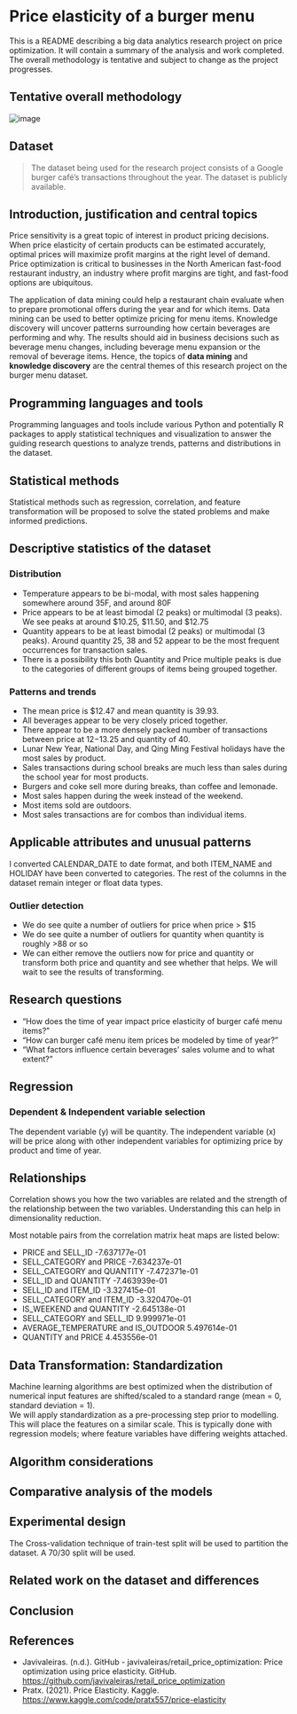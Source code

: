 # Price elasticity of a burger menu

This is a README describing a big data analytics research project on price optimization. It will contain a summary of the analysis and work completed. The overall methodology is tentative and subject to change as the project progresses.

## Tentative overall methodology

![image](https://github.com/ewfruitcake/burgerpricing/assets/71989699/6ce6fa39-a800-4356-a478-3a9670de3da2)

## Dataset

> The dataset being used for the research project consists of a Google burger café’s transactions throughout the year. The dataset is publicly available.

## Introduction, justification and central topics

Price sensitivity is a great topic of interest in product pricing decisions. When price elasticity of certain products can be estimated accurately, optimal prices will maximize profit margins at the right level of demand. Price optimization is critical to businesses in the North American fast-food restaurant industry, an industry where profit margins are tight, and fast-food options are ubiquitous.

The application of data mining could help a restaurant chain evaluate when to prepare promotional offers during the year and for which items. 
Data mining can be used to better optimize pricing for menu items. 
Knowledge discovery will uncover patterns surrounding how certain beverages are performing and why. 
The results should aid in business decisions such as beverage menu changes, including beverage menu expansion or the removal of beverage items.
Hence, the topics of **data mining** and **knowledge discovery** are the central themes of this research project on the burger menu dataset.

## Programming languages and tools
Programming languages and tools include various Python and potentially R packages to apply statistical techniques and visualization to answer the guiding research questions to analyze trends, patterns and distributions in the dataset.

## Statistical methods
Statistical methods such as regression, correlation, and feature transformation will be proposed to solve the stated problems and make informed predictions. 

## Descriptive statistics of the dataset

### Distribution
- Temperature appears to be bi-modal, with most sales happening somewhere around 35F, and around 80F
- Price appears to be at least bimodal (2 peaks) or multimodal (3 peaks). We see peaks at around $10.25, $11.50, and $12.75
- Quantity appears to be at least bimodal (2 peaks) or multimodal (3 peaks). Around quantity 25, 38 and 52 appear to be the most frequent occurrences for transaction sales.
- There is a possibility this both Quantity and Price multiple peaks is due to the categories of different groups of items being grouped together.

### Patterns and trends
- The mean price is $12.47 and mean quantity is 39.93.
- All beverages appear to be very closely priced together.
- There appear to be a more densely packed number of transactions between price at $12-$13.25 and quantity of 40.
- Lunar New Year, National Day, and Qing Ming Festival holidays have the most sales by product.
- Sales transactions during school breaks are much less than sales during the school year for most products. 
- Burgers and coke sell more during breaks, than coffee and lemonade.
- Most sales happen during the week instead of the weekend.
- Most items sold are outdoors.
- Most sales transactions are for combos than individual items.

## Applicable attributes and unusual patterns
I converted CALENDAR_DATE to date format, and both ITEM_NAME and HOLIDAY have been converted to categories. The rest of the columns in the dataset remain integer or float data types.


### Outlier detection
- We do see quite a number of outliers for price when price > $15
- We do see quite a number of outliers for quantity when quantity is roughly >88 or so
- We can either remove the outliers now for price and quantity or transform both price and quantity and see whether that helps. We will wait to see the results of transforming.

## Research questions
- “How does the time of year impact price elasticity of burger café menu items?” 
- “How can burger café menu item prices be modeled by time of year?” 
- “What factors influence certain beverages' sales volume and to what extent?”

## Regression
### Dependent & Independent variable selection
The dependent variable (y) will be quantity. The independent variable (x) will be price along with other independent variables for optimizing price by product and time of year.

## Relationships 
Correlation shows you how the two variables are related and the strength of the relationship between the two variables. Understanding this can help in dimensionality reduction.

Most notable pairs from the correlation matrix heat maps are listed below:
- PRICE and                SELL_ID               			-7.637177e-01
- SELL_CATEGORY and        PRICE                 		-7.634237e-01
- SELL_CATEGORY and        QUANTITY              		-7.472371e-01
- SELL_ID and             QUANTITY              		-7.463939e-01
- SELL_ID and             ITEM_ID               			-3.327415e-01
- SELL_CATEGORY and       ITEM_ID               		-3.320470e-01
- IS_WEEKEND and          QUANTITY              		-2.645138e-01
- SELL_CATEGORY and       SELL_ID                		  9.999971e-01
- AVERAGE_TEMPERATURE and   IS_OUTDOOR            	  5.497614e-01
- QUANTITY and            PRICE                  		  4.453556e-01

## Data Transformation: Standardization
Machine learning algorithms are best optimized when the distribution of numerical input features are shifted/scaled to a standard range (mean = 0, standard deviation = 1).  
We will apply standardization as a pre-processing step prior to modelling. This will place the features on a similar scale. 
This is typically done with regression models; where feature variables have differing weights attached.

## Algorithm considerations

## Comparative analysis of the models

## Experimental design
The Cross-validation technique of train-test split will be used to partition the dataset. A 70/30 split will be used.

## Related work on the dataset and differences

## Conclusion

## References
- Javivaleiras. (n.d.). GitHub - javivaleiras/retail_price_optimization: Price optimization using price elasticity. GitHub. https://github.com/javivaleiras/retail_price_optimization
- Pratx. (2021). Price Elasticity. Kaggle. https://www.kaggle.com/code/pratx557/price-elasticity

